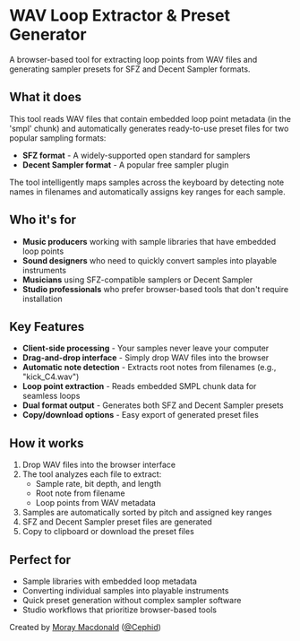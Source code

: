 # WAV Loop Extractor & Preset Generator

A browser-based tool for extracting loop points from WAV files and generating sampler presets for SFZ and Decent Sampler formats.

## What it does

This tool reads WAV files that contain embedded loop point metadata (in the 'smpl' chunk) and automatically generates ready-to-use preset files for two popular sampling formats:

- **SFZ format** - A widely-supported open standard for samplers
- **Decent Sampler format** - A popular free sampler plugin

The tool intelligently maps samples across the keyboard by detecting note names in filenames and automatically assigns key ranges for each sample.

## Who it's for

- **Music producers** working with sample libraries that have embedded loop points
- **Sound designers** who need to quickly convert samples into playable instruments
- **Musicians** using SFZ-compatible samplers or Decent Sampler
- **Studio professionals** who prefer browser-based tools that don't require installation

## Key Features

- **Client-side processing** - Your samples never leave your computer
- **Drag-and-drop interface** - Simply drop WAV files into the browser
- **Automatic note detection** - Extracts root notes from filenames (e.g., "kick_C4.wav")
- **Loop point extraction** - Reads embedded SMPL chunk data for seamless loops
- **Dual format output** - Generates both SFZ and Decent Sampler presets
- **Copy/download options** - Easy export of generated preset files

## How it works

1. Drop WAV files into the browser interface
2. The tool analyzes each file to extract:
   - Sample rate, bit depth, and length
   - Root note from filename
   - Loop points from WAV metadata
3. Samples are automatically sorted by pitch and assigned key ranges
4. SFZ and Decent Sampler preset files are generated
5. Copy to clipboard or download the preset files

## Perfect for

- Sample libraries with embedded loop metadata
- Converting individual samples into playable instruments
- Quick preset generation without complex sampler software
- Studio workflows that prioritize browser-based tools

Created by [Moray Macdonald](https://moray.dev) ([@Cephid](https://cephid.world))
